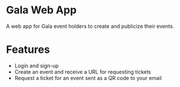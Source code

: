 # Gala Web App
A web app for Gala event holders to create and publicize their events.

# Features
* Login and sign-up
* Create an event and receive a URL for requesting tickets
* Request a ticket for an event sent as a QR code to your email
